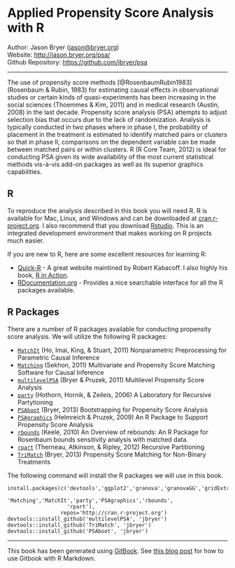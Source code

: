 # Applied Propensity Score Analysis with R

Author: Jason Bryer (<jason@bryer.org>)  
Website: http://jason.bryer.org/psa/  
Github Repository: https://github.com/jbryer/psa  

________________________________________________________________________________

The use of propensity score methods [@RosenbaumRubin1983] (Rosenbaum & Rubin, 1983) for estimating causal effects in observational studies or certain kinds of quasi-experiments has been increasing in the social sciences (Thoemmes & Kim, 2011) and in medical research (Austin, 2008) in the last decade. Propensity score analysis (PSA) attempts to adjust selection bias that occurs due to the lack of randomization. Analysis is typically conducted in two phases where in phase I, the probability of placement in the treatment is estimated to identify matched pairs or clusters so that in phase II, comparisons on the dependent variable can be made between matched pairs or within clusters. R (R Core Team, 2012) is ideal for conducting PSA given its wide availability of the most current statistical methods vis-à-vis add-on packages as well as its superior graphics capabilities.

## R

To reproduce the analysis described in this book you will need R. R is available for Mac, Linux, and Windows and can be downloaded at [cran.r-project.org](http://cran.r-project.org). I also recommend that you download [Rstudio](http://rstudio.com). This is an integrated development environment that makes working on R projects much easier.

If you are new to R, here are some excellent resources for learning R:

* [Quick-R](http://statmethods.net/) - A great website maintined by Robert Kabacoff. I also highly his book, [R in Action](http://www.manning.com/kabacoff/).
* [RDocumentation.org](http://www.rdocumentation.org/) - Provides a nice searchable interface for all the R packages available.

## R Packages

There are a number of R packages available for conducting propensity score analysis. We will utilize the following R packages:

* [`MatchIt`](http://gking.harvard.edu/gking/matchit) (Ho, Imai, King, & Stuart, 2011) Nonparametric Preprocessing for Parametric Causal Inference
* [`Matching`](http://sekhon.berkeley.edu/matching/) (Sekhon, 2011) Multivariate and Propensity Score Matching Software for Causal Inference
* [`multilevelPSA`](http://jason.bryer.org/multilevelPSA) (Bryer & Pruzek, 2011) Multilevel Propensity Score Analysis
* [`party`](http://cran.r-project.org/web/packages/party/index.html) (Hothorn, Hornik, & Zeileis, 2006) A Laboratory for Recursive Partytioning
* [`PSAboot`](http://jason.bryer.org/PSAboot) (Bryer, 2013) Bootstrapping for Propensity Score Analysis
* [`PSAgraphics`](http://www.jstatsoft.org/v29/i06/paper) (Helmreich & Pruzek, 2009) An R Package to Support Propensity Score Analysis
* [`rbounds`](http://www.personal.psu.edu/ljk20/rbounds%20vignette.pdf) (Keele, 2010) An Overview of rebounds: An R Package for Rosenbaum bounds sensitivity analysis with matched data.
* [`rpart`](http://cran.r-project.org/web/packages/rpart/index.html) (Therneau, Atkinson, & Ripley, 2012) Recursive Partitioning
* [`TriMatch`](http://jason.bryer.org/TriMatch) (Bryer, 2013) Propensity Score Matching for Non-Binary Treatments

The following command will install the R packages we will use in this book.

```
install.packages(c('devtools','ggplot2','granova','granovaGG','gridExtra',
				   'Matching','MatchIt','party','PSAgraphics','rbounds',
				   'rpart'), 
				 repos='http://cran.r-project.org')
devtools::install_github('multilevelPSA', 'jbryer')
devtools::install_github('TriMatch', 'jbryer')
devtools::install_github('PSAboot', 'jbryer')
```

--------------------------------------------------------------------------------

This book has been generated using [GitBook](http://gitbook.io). See [this blog post](http://jason.bryer.org/posts/2014-04-18/Gitbook_with_R_Markdown.html) for how to use Gitbook with R Markdown.

